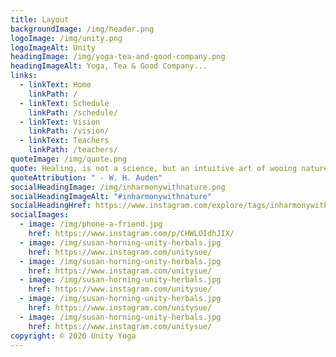 ```yaml
---
title: Layout
backgroundImage: /img/header.png
logoImage: /img/unity.png
logoImageAlt: Unity
headingImage: /img/yoga-tea-and-good-company.png
headingImageAlt: Yoga, Tea & Good Company...
links:
  - linkText: Home
    linkPath: /
  - linkText: Schedule
    linkPath: /schedule/
  - linkText: Vision
    linkPath: /vision/
  - linkText: Teachers
    linkPath: /teachers/
quoteImage: /img/quote.png
quote: Healing, is not a science, but an intuitive art of wooing nature”
quoteAttribution: " - W. H. Auden"
socialHeadingImage: /img/inharmonywithnature.png
socialHeadingImageAlt: "#inharmonywithnature"
socialHeadingHref: https://www.instagram.com/explore/tags/inharmonywithnature/
socialImages:
  - image: /img/phone-a-friend.jpg
    href: https://www.instagram.com/p/CHWLOIdhJIX/
  - image: /img/susan-horning-unity-herbals.jpg
    href: https://www.instagram.com/unitysue/
  - image: /img/susan-horning-unity-herbals.jpg
    href: https://www.instagram.com/unitysue/
  - image: /img/susan-horning-unity-herbals.jpg
    href: https://www.instagram.com/unitysue/
  - image: /img/susan-horning-unity-herbals.jpg
    href: https://www.instagram.com/unitysue/
  - image: /img/susan-horning-unity-herbals.jpg
    href: https://www.instagram.com/unitysue/
copyright: © 2020 Unity Yoga
---
```

